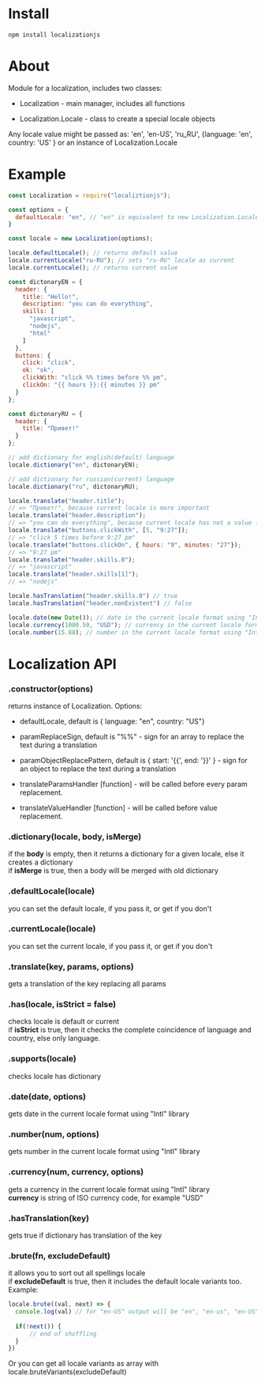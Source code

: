 # Install 
`npm install localizationjs`

# About
Module for a localization, includes two classes:

* Localization - main manager, includes all functions

* Localization.Locale - class to create a special locale objects

Any locale value might be passed as: 'en', 'en-US', 'ru_RU', {language: 'en', country: 'US' } or an instance of Localization.Locale

# Example

```js
const Localization = require("localiztionjs");

const options = {
  defaultLocale: "en", // "en" is equivalent to new Localization.Locale("en")
}

const locale = new Localization(options);

locale.defaultLocale(); // returns default value 
locale.currentLocale("ru-RU"); // sets "ru-RU" locale as current
locale.currentLocale(); // returns current value 

const dictonaryEN = {
  header: {
    title: "Hello!",
    description: "you can do everything",
    skills: [
      "javascript",
      "nodejs",
      "html"
    ]
  },
  buttons: {
    click: "click",
    ok: "ok",
    clickWith: "click %% times before %% pm",
    clickOn: "{{ hours }}:{{ minutes }} pm"
  }
};

const dictonaryRU = {
  header: {
    title: "Привет!"
  }
};

// add dictionary for english(default) language
locale.dictionary("en", dictonaryEN);

// add dictionary for russian(current) language
locale.dictionary("ru", dictonaryRU);

locale.translate("header.title"); 
// => "Привет!", because current locale is more important
locale.translate("header.description"); 
// => "you can do everything", because current locale has not a value for that key
locale.translate("buttons.clickWith", [5, "9:27"]); 
// => "click 5 times before 9:27 pm"
locale.translate("buttons.clickOn", { hours: "9", minutes: "27"}); 
// => "9:27 pm"
locale.translate("header.skills.0"); 
// => "javascript"
locale.translate("header.skills[1]"); 
// => "nodejs"

locale.hasTranslation("header.skills.0") // true
locale.hasTranslation("header.nonExistent") // false

locale.date(new Date()); // date in the current locale format using "Intl" library
locale.currency(1000.50, "USD"); // currency in the current locale format using "Intl" library
locale.number(15.88); // number in the current locale format using "Intl" library
```

# Localization API
### .constructor(options)
returns instance of Localization. Options:

* defaultLocale, default is { language: "en", country: "US"}

* paramReplaceSign, default is "%%" - sign for an array to replace the text during a translation

* paramObjectReplacePattern, default is { start: '{{', end: '}}' } - sign for an object to replace the text during a translation

* translateParamsHandler [function] - will be called before every param replacement.

* translateValueHandler [function] - will be called before value replacement.

### .dictionary(locale, body, isMerge)
if the __body__ is empty, then it returns a dictionary for a given locale, else it creates a dictionary  
if __isMerge__ is true, then a body will be merged with old dictionary

### .defaultLocale(locale)
you can set the default locale, if you pass it, or get if you don't

### .currentLocale(locale)
you can set the current locale, if you pass it, or get if you don't

### .translate(key, params, options) 
gets a translation of the key replacing all params

### .has(locale, isStrict = false) 
checks locale is default or current  
if __isStrict__ is true, then it checks the complete coincidence of language and country, else only language.

### .supports(locale) 
checks locale has dictionary

### .date(date, options) 
gets date in the current locale format using "Intl" library

### .number(num, options) 
gets number in the current locale format using "Intl" library

### .currency(num, currency, options) 
gets a currency in the current locale format using "Intl" library  
__currency__ is string of ISO currency code, for example "USD"

### .hasTranslation(key) 
gets true if dictionary has translation of the key 

### .brute(fn, excludeDefault)
it allows you to sort out all spellings locale   
if __excludeDefault__ is true, then it includes the default locale variants too. Example:

```js
locale.brute((val, next) => {
  console.log(val) // for "en-US" output will be "en", "en-us", "en-US", "en_US" e.t.c
      
  if(!next()) {
      // end of shuffling 
  }
})

```
Or you can get all locale variants as array with locale.bruteVariants(excludeDefault)





